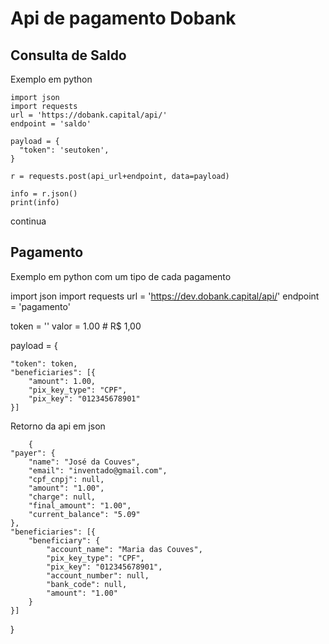 # Api de pagamento Dobank

## Consulta de Saldo

Exemplo em python

    import json
    import requests
    url = 'https://dobank.capital/api/'
    endpoint = 'saldo'

    payload = {
      "token": 'seutoken',
    }

    r = requests.post(api_url+endpoint, data=payload)

    info = r.json()
    print(info)


  continua

## Pagamento

Exemplo em python com um tipo de cada pagamento 

import json
import requests
url = 'https://dev.dobank.capital/api/'
endpoint = 'pagamento'

token = '<SEUTOKEN>'
valor = 1.00 # R$ 1,00


payload = {

	"token": token,
	"beneficiaries": [{
		"amount": 1.00,
		"pix_key_type": "CPF",
		"pix_key": "012345678901"
	}]





Retorno da api em json

        {
	"payer": {
		"name": "José da Couves",
		"email": "inventado@gmail.com",
		"cpf_cnpj": null,
		"amount": "1.00",
		"charge": null,
		"final_amount": "1.00",
		"current_balance": "5.09"
	},
	"beneficiaries": [{
		"beneficiary": {
			"account_name": "Maria das Couves",
			"pix_key_type": "CPF",
			"pix_key": "012345678901",
			"account_number": null,
			"bank_code": null,
			"amount": "1.00"
		}
	}]
}
